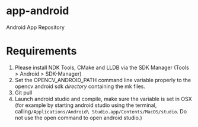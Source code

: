 # app-android
Android App Repository

# Requirements
1) Please install NDK Tools, CMake and LLDB via the SDK Manager (Tools > Android > SDK-Manager)
2) Set the OPENCV_ANDROID_PATH command line variable properly to the opencv android sdk *directory* containing the mk files.
3) Git pull
4) Launch android studio and compile, make sure the variable is set in OSX (for example by starting android studio using the terminal, calling`/Applications/Android\ Studio.app/Contents/MacOS/studio`. Do not use the open command to open android studio.)


